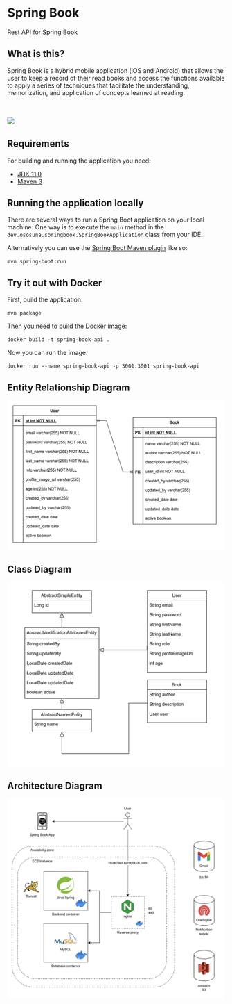 # Spring Book
Rest API for Spring Book

## What is this?
Spring Book is a hybrid mobile application (iOS and Android) that allows the user to keep a record of their read books and access the functions available to apply a series of techniques that facilitate the understanding, memorization, and application of concepts learned at reading.

<br><br>
<img width="300" src="https://media.giphy.com/media/ZkwSxuckDvf7q/giphy.gif"/>
## Requirements

For building and running the application you need:

- [JDK 11.0](https://www.oracle.com/mx/java/technologies/javase/jdk11-archive-downloads.html)
- [Maven 3](https://maven.apache.org)
## Running the application locally

There are several ways to run a Spring Boot application on your local machine. One way is to execute the `main` method in the `dev.ososuna.springbook.SpringBookApplication` class from your IDE.

Alternatively you can use the [Spring Boot Maven plugin](https://docs.spring.io/spring-boot/docs/current/reference/html/build-tool-plugins-maven-plugin.html) like so:

```shell
mvn spring-boot:run
```
## Try it out with Docker

First, build the application:

```shell
mvn package
```

Then you need to build the Docker image:

```shell
docker build -t spring-book-api .
```
  
Now you can run the image:
  
```shell
docker run --name spring-book-api -p 3001:3001 spring-book-api
```
## Entity Relationship Diagram
<img width="500" src="assets/ERD.png"/>

## Class Diagram
<img width="500" src="assets/Class_Diagram.png"/>

## Architecture Diagram
<img width="500" src="assets/Architecture_Diagram.png"/>